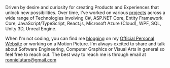 Driven by desire and curiosity for creating Products and Experiences that unlock new possibilities. Over time, I've worked on various [projects](https://ronnielutalo.github.io/work/engineering/) across a wide range of Technologies involving C#, ASP.NET Core, Entity Framework Core, JavaScript/TypeScript, React.js, Microsoft Azure (Cloud), WPF, SQL, Unity 3D, Unreal Engine.

When I'm not coding, you can find me [blogging](https://ronnielutalo.github.io/blog/) on my [Official Personal Website](https://ronnielutalo.github.io/) or working on a Motion Picture. I'm always excited to share and talk about Software Engineering, Computer Graphics or Visual Arts in general so feel free to reach out. The best way to reach me is through email at ronnielutaro@gmail.com

